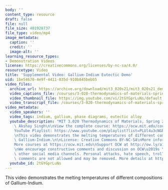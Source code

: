 ```yaml
---
body: ''
content_type: resource
draft: false
file: null
file_size: 401928737
file_type: video/mp4
image_metadata:
  caption: ''
  credit: ''
  image-alt: ''
learning_resource_types:
- Demonstration Videos
license: https://creativecommons.org/licenses/by-nc-sa/4.0/
resourcetype: Video
title: 'Supplemental Video: Gallium-Indium Eutectic Demo'
uid: 1be54670-4e9f-4411-835d-910b845bebb5
video_files:
  archive_url: https://archive.org/download/mit3_020s21/mit3_020s21_demo_01_360p.mp4
  video_captions_file: /courses/3-020-thermodynamics-of-materials-spring-2021/1nc23uJcOLuuI0Ax8G5HfXKuIR8opLKvX_transcript.webvtt
  video_thumbnail_file: https://img.youtube.com/vi/2tGYGprLuNs/default.jpg
  video_transcript_file: /courses/3-020-thermodynamics-of-materials-spring-2021/1nc23uJcOLuuI0Ax8G5HfXKuIR8opLKvX_transcript.pdf
video_metadata:
  video_speakers: ''
  video_tags: indium, gallium, phase diagrams, eutectic alloy
  youtube_description: "MIT 3.020 Thermodynamics of Materials, Spring 2021\nSpeaker:\
    \ Akshay Singh\n\nView the complete course: https://ocw.mit.edu/courses/3-020-thermodynamics-of-materials-spring-2021/\n\
    YouTube Playlist: https://www.youtube.com/playlist?list=PLUl4u3cNGP61g-yRbJz4ghFPJLiok1HxX\n\
    \nThis video demonstrates the melting temperatures of different compositions of\
    \ Gallium-Indium.\n\nLicense: Creative Commons BY-NC-SA\nMore information at https://ocw.mit.edu/terms\n\
    More courses at https://ocw.mit.edu\nSupport OCW at http://ow.ly/a1If50zVRlQ\n\
    \nWe encourage constructive comments and discussion on OCW\u2019s YouTube and\
    \ other social media channels. Personal attacks, hate speech, trolling, and inappropriate\
    \ comments are not allowed and may be removed. More details at https://ocw.mit.edu/comments."
  youtube_id: 2tGYGprLuNs
---
```

This video demonstrates the melting temperatures of different compositions of Gallium-Indium.